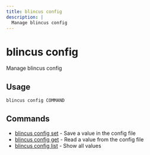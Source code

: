 ```yaml
---
title: blincus config
description: | 
  Manage blincus config
---
```


# blincus config

Manage blincus config

## Usage

```bash
blincus config COMMAND
```

## Commands

- [blincus config set](/cli/config/set) - Save a value in the config file
- [blincus config get](/cli/config/get) - Read a value from the config file
- [blincus config list](/cli/config/list) - Show all values


